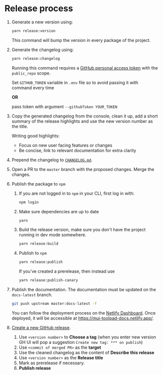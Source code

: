 # Release process

1. Generate a new version using:

   ```sh
   yarn release:version
   ```

   This command will bump the version in every package of the project.

1. Generate the changelog using:

   ```sh
   yarn release:changelog
   ```

   Running this command requires a [GitHub personal access token](https://docs.github.com/en/authentication/keeping-your-account-and-data-secure/creating-a-personal-access-token) with the `public_repo` scope.

   Set `GITHUB_TOKEN` variable in `.env` file so to avoid passing it with command every time

   **OR**

   pass token with argument `--githubToken YOUR_TOKEN`

1. Copy the generated changelog from the console, clean it up, add a short summary of the release highlights and use the new version number as the title.

   Writing good highlights:

   - Focus on new user facing features or changes
   - Be concise, link to relevant documentation for extra clarity

1. Prepend the changelog to [`CHANGELOG.md`](./CHANGELOG.md).

1. Open a PR to the `master` branch with the proposed changes. Merge the changes.

1. Publish the package to `npm`

   1. If you are not logged in to `npm` in your CLI, first log in with:

      ```sh
      npm login
      ```

   1. Make sure dependencies are up to date

      ```sh
      yarn
      ```

   1. Build the release version, make sure you don't have the project running in dev mode somewhere.

      ```sh
      yarn release:build
      ```

   1. Publish to `npm`

      ```sh
      yarn release:publish
      ```

      If you've created a prerelease, then instead use

      ```sh
      yarn release:publish-canary
      ```

1. Publish the documentation. The documentation must be updated on the `docs-latest` branch.

   ```sh
   git push upstream master:docs-latest -f
   ```

   You can follow the deployment process on the [Netlify Dashboard](https://app.netlify.com/sites/mui-toolpad-docs/deploys?filter=docs-latest). Once deployed, it will be accessible at https://mui-toolpad-docs.netlify.app/.

1. [Create a new GitHub release](https://github.com/mui/mui-toolpad/releases/new).
   1. Use `<version number>` to **Choose a tag** (when you enter new version GH UI will pop a suggestion `Create new tag: *** on publish`)
   2. Use `<commit of merged PR>` as the **target**
   3. Use the cleaned changelog as the content of **Describe this release**
   4. Use `<version number>` as the **Release title**
   5. Mark as prerelease if necessary.
   6. **Publish release**
